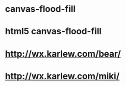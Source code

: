 # canvas-flood-fill
# html5 canvas-flood-fill
# http://wx.karlew.com/bear/
# http://wx.karlew.com/miki/
